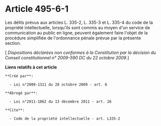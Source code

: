 # Article 495-6-1

Les délits prévus aux articles L. 335-2, L. 335-3 et L. 335-4 du code de la propriété intellectuelle, lorsqu'ils sont commis
au moyen d'un service de communication au public en ligne, peuvent également faire l'objet de la procédure simplifiée de
l'ordonnance pénale prévue par la présente section. 

[
  _Dispositions déclarées non conformes à la Constitution par la décision du Conseil constitutionnel n° 2009-590 DC du 22
octobre 2009_.]

**Liens relatifs à cet article**

	**Créé par**:

	  - Loi n°2009-1311 du 28 octobre 2009 - art. 6

	**Abrogé par**:

	  - Loi n°2011-1862 du 13 décembre 2011 - art. 26

	**Cite**:

	  - Code de la propriété intellectuelle - art. L335-2

